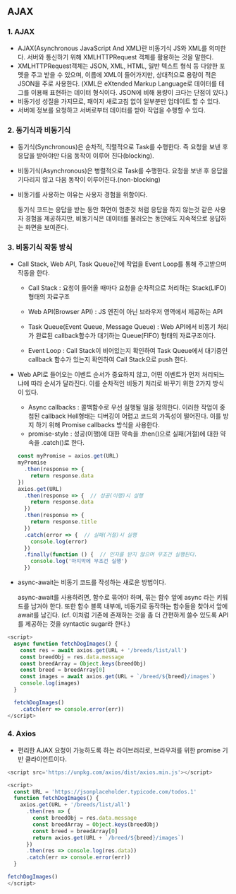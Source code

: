 ## AJAX

### 1. AJAX

- AJAX(Asynchronous JavaScript And XML)란 비동기식 JS와 XML를 의미한다. 서버와 통신하기 위해 XMLHTTPRequest 객체를 활용하는 것을 말한다.
- XMLHTTPRequest객체는 JSON, XML, HTML, 일반 텍스트 형식 등 다양한 포멧을 주고 받을 수 있으며, 이름에 XML이 들어가지만, 상대적으로 용량이 적은 JSON을 주로 사용한다. (XML은 eXtended Markup Language로 데이터를 테그를 이용해 표현하는 데이터 형식이다. JSON에 비해 용량이 크다는 단점이 있다.)
- 비동기성 성질을 가지므로, 패이지 새로고침 없이 일부분만 업데이트 할 수 있다.
- 서버에 정보를 요청하고 서버로부터 데이터를 받아 작업을 수행할 수 있다.



### 2. 동기식과 비동기식

- 동기식(Synchronous)은 순차적, 직렬적으로 Task를 수행한다. 즉 요청을 보낸 후 응답을 받아야만 다음 동작이 이루어 진다(blocking).
- 비동기식(Asynchronous)은 병렬적으로 Task를 수행한다. 요청을 보낸 후 응답을 기다리지 않고 다음 동작이 이루어진다.(non-blocking)

- 비동기를 사용하는 이유는 사용자 경험을 위함이다.

  동기식 코드는 응답을 받는 동안 화면이 멈춘것 처럼 응답을 하지 않는것 같은 사용자 경험을 제공하지만, 비동기식은 데이터를 불러오는 동안에도 지속적으로 응답하는 화면을 보여준다.



### 3. 비동기식 작동 방식

- Call Stack, Web API, Task Queue간에 작업을 Event Loop를 통해 주고받으며 작동을 한다.

  - Call Stack : 요청이 들어올 때마다 요청을 순차적으로 처리하는 Stack(LIFO) 형태의 자료구조

  - Web API(Browser API) : JS 엔진이 아닌 브라우저 영역에서 제공하는 API

  - Task Queue(Event Queue, Message Queue) : Web API에서 비동기 처리가 완료된 callback함수가 대기하는 Queue(FIFO) 형태의 자료구조이다.

  - Event Loop : Call Stack이 비어있는지 확인하여 Task Queue에서 대기중인 callback 함수가 있는지 확인하여 Call Stack으로 push 한다.

- Web API로 들어오는 이벤트 순서가 중요하지 않고, 어떤 이벤트가 먼저 처리되느냐에 따라 순서가 달라진다. 이를 순차적인 비동기 처리로 바꾸기 위한 2가지 방식이 있다.

  - Async callbacks : 콜백함수로 우선 실행될 일을 정의한다. 이러한 작업이 중첩된 callback Hell형태는 디버깅이 어렵고 코드의 가독성이 떨어진다. 이를 방지 하기 위해 Promise callbacks 방식을 사용한다.
  - promise-style : 성공(이행)에 대한 약속을 .then()으로 실패(거절)에 대한 약속을 .catch()로 한다.

  ```javascript
  const myPromise = axios.get(URL)
  myPromise
    .then(response => {
      return response.data
  })
  axios.get(URL)
    .then(response => {  // 성공(이행)시 실행
      return response.data
    })
    .then(response => {
      return response.title
    })
    .catch(error => {  // 실패(거절)시 실행
      console.log(error)
    })
    .finally(function () {  // 인자를 받지 않으며 무조건 실행된다.
      console.log('마지막에 무조건 실행')
    })
  ```

- async-await는 비동기 코드를 작성하는 새로운 방법이다.

  async-await를 사용하려면, 함수로 묶어야 하며, 묶는 함수 앞에 async 라는 키워드를 남겨야 한다. 또한 함수 블록 내부에, 비동기로 동작하는 함수들을 찾아서 앞에 await를 남긴다. (cf. 이처럼 기존에 존재하는 것을 좀 더 간편하게 쓸수 있도록 API를 제공하는 것을 syntactic sugar라 한다.)

```javascript
<script>
  async function fetchDogImages() {
    const res = await axios.get(URL + '/breeds/list/all')
    const breedObj = res.data.message
    const breedArray = Object.keys(breedObj)
    const breed = breedArray[0]
    const images = await axios.get(URL + `/breed/${breed}/images`)
    console.log(images)
  }

  fetchDogImages()
    .catch(err => console.error(err))
</script>
```



### 4. Axios

- 편리한 AJAX 요청이 가능하도록 하는 라이브러리로, 브라우저를 위한 promise 기반 클라이언트이다.

```javascript
<script src='https://unpkg.com/axios/dist/axios.min.js'></script>

<script>
  const URL = 'https://jsonplaceholder.typicode.com/todos.1'
  function fetchDogImages() {
    axios.get(URL + '/breeds/list/all')
      .then(res => {
        const breedObj = res.data.message
        const breedArray = Object.keys(breedObj)
        const breed = breedArray[0]
        return axios.get(URL + `/breed/${breed}/images`)
      })
      .then(res => console.log(res.data))
      .catch(err => console.error(err))
  }

fetchDogImages()
</script>
```

